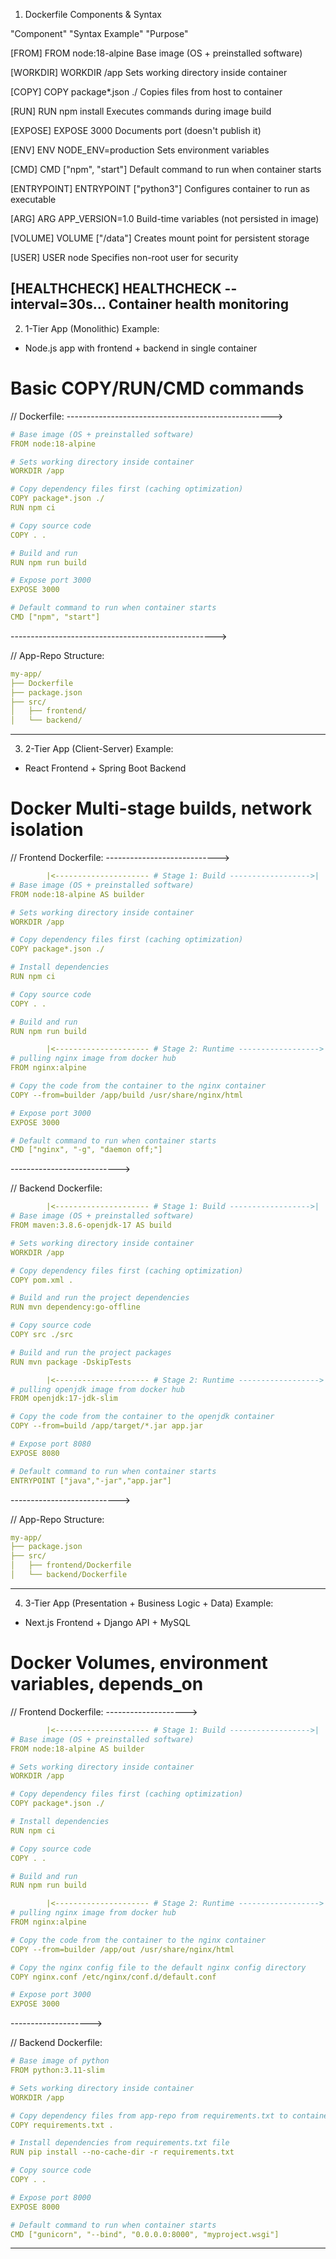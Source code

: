 1. Dockerfile Components & Syntax

"Component"	 "Syntax Example"	     "Purpose"

[FROM]	     FROM node:18-alpine	 Base image (OS + preinstalled software)

[WORKDIR]	 WORKDIR /app	         Sets working directory inside container

[COPY]	     COPY package*.json ./   Copies files from host to container

[RUN]	     RUN npm install	     Executes commands  during image build

[EXPOSE]	 EXPOSE 3000	         Documents port (doesn't publish it)

[ENV]	     ENV NODE_ENV=production  Sets environment variables

[CMD]	     CMD ["npm", "start"]	 Default command to run when container starts

[ENTRYPOINT] ENTRYPOINT ["python3"]  Configures container to run as executable

[ARG]	     ARG APP_VERSION=1.0	 Build-time variables (not persisted in image)

[VOLUME]	 VOLUME ["/data"]	     Creates mount point for persistent storage

[USER]	     USER node	             Specifies non-root user for security

[HEALTHCHECK] HEALTHCHECK --interval=30s...	  Container health monitoring
---------------------------------------------------------------------------------------


2. 1-Tier App (Monolithic)
Example: 
- Node.js app with frontend + backend in single container
# Basic COPY/RUN/CMD commands

// Dockerfile:
--------------------------------------------------->
```yaml
# Base image (OS + preinstalled software)
FROM node:18-alpine

# Sets working directory inside container
WORKDIR /app

# Copy dependency files first (caching optimization)
COPY package*.json ./
RUN npm ci

# Copy source code
COPY . .

# Build and run
RUN npm run build

# Expose port 3000
EXPOSE 3000

# Default command to run when container starts
CMD ["npm", "start"]
```
--------------------------------------------------->

// App-Repo Structure:
```yml
my-app/
├── Dockerfile
├── package.json
├── src/
│   ├── frontend/
│   └── backend/
```
----------------------------------------------------------------------------------------


3. 2-Tier App (Client-Server)
Example: 
- React Frontend + Spring Boot Backend
# Docker Multi-stage builds, network isolation

// Frontend Dockerfile:
---------------------------->
```yaml
        |<--------------------- # Stage 1: Build ------------------>|
# Base image (OS + preinstalled software)
FROM node:18-alpine AS builder

# Sets working directory inside container
WORKDIR /app

# Copy dependency files first (caching optimization)
COPY package*.json ./

# Install dependencies
RUN npm ci

# Copy source code
COPY . .

# Build and run
RUN npm run build

        |<--------------------- # Stage 2: Runtime ------------------>|
# pulling nginx image from docker hub
FROM nginx:alpine

# Copy the code from the container to the nginx container
COPY --from=builder /app/build /usr/share/nginx/html

# Expose port 3000
EXPOSE 3000

# Default command to run when container starts
CMD ["nginx", "-g", "daemon off;"]
```
--------------------------->


// Backend Dockerfile:
```yaml
        |<--------------------- # Stage 1: Build ------------------>|
# Base image (OS + preinstalled software)
FROM maven:3.8.6-openjdk-17 AS build

# Sets working directory inside container
WORKDIR /app

# Copy dependency files first (caching optimization)
COPY pom.xml .

# Build and run the project dependencies
RUN mvn dependency:go-offline

# Copy source code
COPY src ./src

# Build and run the project packages 
RUN mvn package -DskipTests

        |<--------------------- # Stage 2: Runtime ------------------>|
# pulling openjdk image from docker hub
FROM openjdk:17-jdk-slim

# Copy the code from the container to the openjdk container
COPY --from=build /app/target/*.jar app.jar

# Expose port 8080
EXPOSE 8080

# Default command to run when container starts
ENTRYPOINT ["java","-jar","app.jar"]
```
--------------------------->

// App-Repo Structure:
```yaml
my-app/
├── package.json
├── src/
│   ├── frontend/Dockerfile
│   └── backend/Dockerfile
```
-----------------------------------------------------------------------------------



4. 3-Tier App (Presentation + Business Logic + Data)
Example: 
- Next.js Frontend + Django API + MySQL  

# Docker Volumes, environment variables, depends_on

// Frontend Dockerfile:
-------------------->
```yaml
        |<--------------------- # Stage 1: Build ------------------>|
# Base image (OS + preinstalled software)
FROM node:18-alpine AS builder

# Sets working directory inside container
WORKDIR /app

# Copy dependency files first (caching optimization)
COPY package*.json ./

# Install dependencies
RUN npm ci

# Copy source code
COPY . .

# Build and run
RUN npm run build

        |<--------------------- # Stage 2: Runtime ------------------>|
# pulling nginx image from docker hub
FROM nginx:alpine

# Copy the code from the container to the nginx container
COPY --from=builder /app/out /usr/share/nginx/html

# Copy the nginx config file to the default nginx config directory
COPY nginx.conf /etc/nginx/conf.d/default.conf

# Expose port 3000
EXPOSE 3000
```
-------------------->

// Backend Dockerfile:
```yaml
# Base image of python  
FROM python:3.11-slim

# Sets working directory inside container
WORKDIR /app

# Copy dependency files from app-repo from requirements.txt to container
COPY requirements.txt .

# Install dependencies from requirements.txt file
RUN pip install --no-cache-dir -r requirements.txt

# Copy source code
COPY . .

# Expose port 8000
EXPOSE 8000

# Default command to run when container starts
CMD ["gunicorn", "--bind", "0.0.0.0:8000", "myproject.wsgi"]
```

----------------------------------------------------------------------------------



